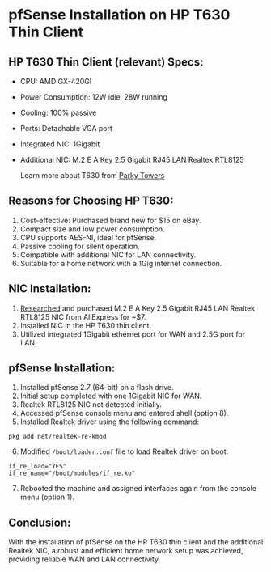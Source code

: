 # pfSense Installation on HP T630 Thin Client

## HP T630 Thin Client (relevant) Specs:

- CPU: AMD GX-420GI
- Power Consumption: 12W idle, 28W running
- Cooling: 100% passive
- Ports: Detachable VGA port
- Integrated NIC: 1Gigabit
- Additional NIC: M.2 E A Key 2.5 Gigabit RJ45 LAN Realtek RTL8125

  Learn more about T630 from [Parky Towers](https://www.parkytowers.me.uk/thin/hp/t630/)

## Reasons for Choosing HP T630:

1. Cost-effective: Purchased brand new for $15 on eBay.
2. Compact size and low power consumption.
3. CPU supports AES-NI, ideal for pfSense.
4. Passive cooling for silent operation.
5. Compatible with additional NIC for LAN connectivity.
6. Suitable for a home network with a 1Gig internet connection.

## NIC Installation:

1. [Researched](https://www.miccet.nl/2023/01/11/extra-nic-on-the-hp-thin-client-t630/) and purchased M.2 E A Key 2.5 Gigabit RJ45 LAN Realtek RTL8125 NIC from AliExpress for ~$7.
2. Installed NIC in the HP T630 thin client.
3. Utilized integrated 1Gigabit ethernet port for WAN and 2.5G port for LAN.

## pfSense Installation:

1. Installed pfSense 2.7 (64-bit) on a flash drive.
2. Initial setup completed with one 1Gigabit NIC for WAN.
3. Realtek RTL8125 NIC not detected initially.
4. Accessed pfSense console menu and entered shell (option 8).
5. Installed Realtek driver using the following command:

```
pkg add net/realtek-re-kmod

```
6. Modified `/boot/loader.conf` file to load Realtek driver on boot:
```
if_re_load="YES"
if_re_name="/boot/modules/if_re.ko"
```
7. Rebooted the machine and assigned interfaces again from the console menu (option 1).

## Conclusion:

With the installation of pfSense on the HP T630 thin client and the additional Realtek NIC, a robust and efficient home network setup was achieved, providing reliable WAN and LAN connectivity.
